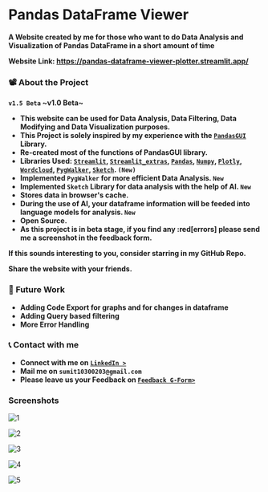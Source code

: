 # Pandas DataFrame Viewer
**A Website created by me for those who want to do Data Analysis and Visualization of Pandas DataFrame in a short amount of time**

**Website Link: https://pandas-dataframe-viewer-plotter.streamlit.app/**

### :film_projector: About the Project
**`v1.5 Beta` ~v1.0 Beta~**

* **This website can be used for Data Analysis, Data Filtering, Data Modifying and Data Visualization purposes.**
* **This Project is solely inspired by my experience with the [`PandasGUI`]((https://github.com/adamerose/PandasGUI)) Library.**
* **Re-created most of the functions of PandasGUI library.**
* **Libraries Used: [`Streamlit`](https://streamlit.io/), [`Streamlit_extras`](https://extras.streamlit.app/), [`Pandas`](https://pandas.pydata.org/), [`Numpy`](https://numpy.org/), [`Plotly`](https://plotly.com/), [`Wordcloud`](https://amueller.github.io/word_cloud/), [`PygWalker`](https://github.com/Kanaries/pygwalker), [`Sketch`](https://github.com/approximatelabs/sketch). `(New)`**
* **Implemented `PygWalker` for more efficient Data Analysis. `New`**
* **Implemented `Sketch` Library for data analysis with the help of AI. `New`**
* **Stores data in browser's cache.**
* **During the use of AI, your dataframe information will be feeded into language models for analysis. `New`**
* **Open Source.**
* **As this project is in beta stage, if you find any :red[errors] please send me a screenshot in the feedback form.**

**If this sounds interesting to you, consider starring in my GitHub Repo.**

**Share the website with your friends.**

### 🔮 Future Work

* **Adding Code Export for graphs and for changes in dataframe**
* **Adding Query based filtering**
* **More Error Handling**

### 📞 Contact with me

* **Connect with me on [`LinkedIn >`](https://bit.ly/3DyD6cP)**            
* **Mail me on `sumit10300203@gmail.com`**
* **Please leave us your Feedback on [`Feedback G-Form>`](https://forms.gle/vzVN6h7FtwCn45hw6)**

### **Screenshots**

![1](https://github.com/sumit10300203/Pandas-DataFrame-Viewer/assets/66067910/53fb9d30-cb32-4aaa-87ff-1c91d1386751)

![2](https://github.com/sumit10300203/Pandas-DataFrame-Viewer/assets/66067910/469c5264-3c57-491a-afdb-c4f5128eda41)

![3](https://github.com/sumit10300203/Pandas-DataFrame-Viewer/assets/66067910/c9264584-ed75-4b54-a409-7d22c7b313c8)

![4](https://github.com/sumit10300203/Pandas-DataFrame-Viewer/assets/66067910/7baa4c09-18d4-4aa5-8dcb-08c454d1c83e)

![5](https://github.com/sumit10300203/Pandas-DataFrame-Viewer/assets/66067910/048c6f4a-d52b-4c0f-b249-35a84596cfa7)
